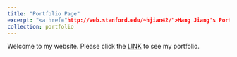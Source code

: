 ```yaml
---
title: "Portfolio Page"
excerpt: "<a href="http://web.stanford.edu/~hjian42/">Hang Jiang's Portfolio Page</a><br/><img src='/images/500x300.png'>"
collection: portfolio
---
```


Welcome to my website. Please click the [LINK](http://web.stanford.edu/~hjian42/) to see my portfolio.